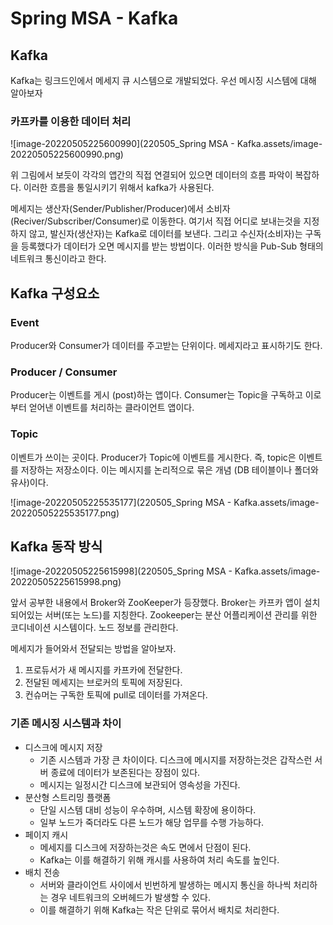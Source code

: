 # Spring MSA - Kafka

## Kafka

Kafka는 링크드인에서 메세지 큐 시스템으로 개발되었다. 우선 메시징 시스템에 대해 알아보자

### 카프카를 이용한 데이터 처리

![image-20220505225600990](220505_Spring MSA - Kafka.assets/image-20220505225600990.png)

위 그림에서 보듯이 각각의 앱간의 직접 연결되어 있으면 데이터의 흐름 파악이 복잡하다. 이러한 흐름을 통일시키기 위해서 kafka가 사용된다.

메세지는 생산자(Sender/Publisher/Producer)에서 소비자(Reciver/Subscriber/Consumer)로 이동한다. 여기서 직접 어디로 보내는것을 지정하지 않고, 발신자(생산자)는 Kafka로 데이터를 보낸다. 그리고 수신자(소비자)는 구독을 등록했다가 데이터가 오면 메시지를 받는 방법이다. 이러한 방식을 Pub-Sub 형태의 네트워크 통신이라고 한다.

## Kafka 구성요소

### Event

Producer와 Consumer가 데이터를 주고받는 단위이다. 메세지라고 표시하기도 한다.

### Producer / Consumer

Producer는 이벤트를 게시 (post)하는 앱이다. Consumer는 Topic을 구독하고 이로부터 얻어낸 이벤트를 처리하는 클라이언트 앱이다.

### Topic

이벤트가 쓰이는 곳이다. Producer가 Topic에 이벤트를 게시한다. 즉, topic은 이벤트를 저장하는 저장소이다. 이는 메시지를 논리적으로 묶은 개념 (DB 테이블이나 폴더와 유사)이다.

![image-20220505225535177](220505_Spring MSA - Kafka.assets/image-20220505225535177.png)

## Kafka 동작 방식

![image-20220505225615998](220505_Spring MSA - Kafka.assets/image-20220505225615998.png)

앞서 공부한 내용에서 Broker와 ZooKeeper가 등장했다. Broker는 카프카 앱이 설치되어있는 서버(또는 노드)를 지칭한다. Zookeeper는 분산 어플리케이션 관리를 위한 코디네이션 시스템이다. 노드 정보를 관리한다.

메세지가 들어와서 전달되는 방법을 알아보자.

1. 프로듀서가 새 메시지를 카프카에 전달한다.
2. 전달된 메세지는 브로커의 토픽에 저장된다.
3. 컨슈머는 구독한 토픽에 pull로 데이터를 가져온다.

### 기존 메시징 시스템과 차이

- 디스크에 메시지 저장
  - 기존 시스템과 가장 큰 차이이다. 디스크에 메시지를 저장하는것은 갑작스런 서버 종료에 데이터가 보존된다는 장점이 있다.
  - 메시지는 일정시간 디스크에 보관되어 영속성을 가진다.
- 분산형 스트리밍 플랫폼
  - 단일 시스템 대비 성능이 우수하며, 시스템 확장에 용이하다.
  - 일부 노드가 죽더라도 다른 노드가 해당 업무를 수행 가능하다.
- 페이지 캐시
  - 메세지를 디스크에 저장하는것은 속도 면에서 단점이 된다.
  - Kafka는 이를 해결하기 위해 캐시를 사용하여 처리 속도를 높인다.
- 배치 전송
  - 서버와 클라이언트 사이에서 빈번하게 발생하는 메시지 통신을 하나씩 처리하는 경우 네트워크의 오버헤드가 발생할 수 있다.
  - 이를 해결하기 위해 Kafka는 작은 단위로 묶어서 배치로 처리한다.
